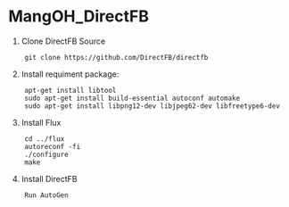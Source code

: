 # MangOH_DirectFB
1. Clone DirectFB Source
```
	git clone https://github.com/DirectFB/directfb
```
2. Install requiment package:
```
	apt-get install libtool
	sudo apt-get install build-essential autoconf automake
	sudo apt-get install libpng12-dev libjpeg62-dev libfreetype6-dev
```
3. Install Flux	
```	
	cd ../flux
 	autoreconf -fi
	./configure
	make
```
4. Install DirectFB
```
	Run AutoGen
```
